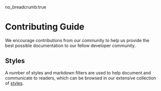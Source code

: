 no_breadcrumb:true

# Contributing Guide

We encourage contributions from our community to help us provide the best possible documentation to our fellow developer community. 

## Styles

A number of styles and markdown filters are used to help document and communicate to readers, which can be browsed in our extensive collection of [styles](styleguide.md).
